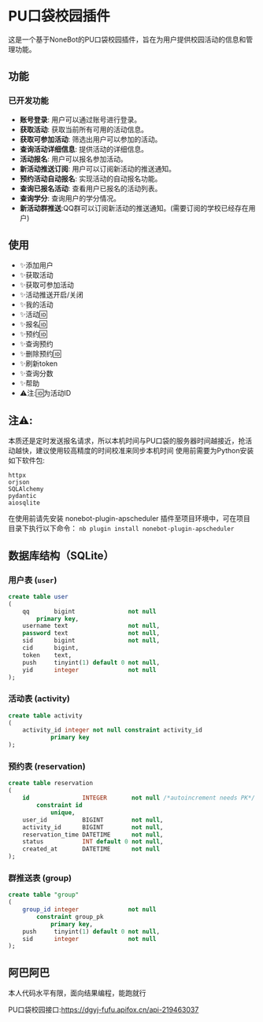 # PU口袋校园插件

这是一个基于NoneBot的PU口袋校园插件，旨在为用户提供校园活动的信息和管理功能。

## 功能

### 已开发功能

- **账号登录**: 用户可以通过账号进行登录。
- **获取活动**: 获取当前所有可用的活动信息。
- **获取可参加活动**: 筛选出用户可以参加的活动。
- **查询活动详细信息**: 提供活动的详细信息。
- **活动报名**: 用户可以报名参加活动。
- **新活动推送订阅**: 用户可以订阅新活动的推送通知。
- **预约活动自动报名**: 实现活动的自动报名功能。
- **查询已报名活动**: 查看用户已报名的活动列表。
- **查询学分**: 查询用户的学分情况。
- **新活动群推送**:QQ群可以订阅新活动的推送通知。(需要订阅的学校已经存在用户)

## 使用

- ✨添加用户
- ✨获取活动
- ✨获取可参加活动
- ✨活动推送开启/关闭
- ✨我的活动
- ✨活动🆔
- ✨报名🆔
- ✨预约🆔
- ✨查询预约
- ✨删除预约🆔
- ✨刷新token
- ✨查询分数
- ✨帮助
- ⚠️注:🆔为活动ID

## 注⚠️:
本质还是定时发送报名请求，所以本机时间与PU口袋的服务器时间越接近，抢活动越快，建议使用较高精度的时间校准来同步本机时间
使用前需要为Python安装如下软件包:
```
httpx
orjson
SQLAlchemy
pydantic
aiosqlite
```
在使用前请先安装 nonebot-plugin-apscheduler 插件至项目环境中，可在项目目录下执行以下命令： ```nb plugin install nonebot-plugin-apscheduler```


## 数据库结构（SQLite）

### 用户表 (`user`)

```sql
create table user
(
    qq       bigint               not null
        primary key,
    username text                 not null,
    password text                 not null,
    sid      bigint               not null,
    cid      bigint,
    token    text,
    push     tinyint(1) default 0 not null,
    yid      integer              not null
);
```

### 活动表 (activity)

```sql
create table activity
(
    activity_id integer not null constraint activity_id
            primary key
);
```

### 预约表 (reservation)

```sql
create table reservation
(
    id               INTEGER       not null /*autoincrement needs PK*/
        constraint id
            unique,
    user_id          BIGINT        not null,
    activity_id      BIGINT        not null,
    reservation_time DATETIME      not null,
    status           INT default 0 not null,
    created_at       DATETIME      not null
);
```

### 群推送表 (group)

```sql
create table "group"
(
    group_id integer              not null
        constraint group_pk
            primary key,
    push     tinyint(1) default 0 not null,
    sid      integer              not null
);
```

## 阿巴阿巴

本人代码水平有限，面向结果编程，能跑就行

PU口袋校园接口:<https://dgyj-fufu.apifox.cn/api-219463037>
